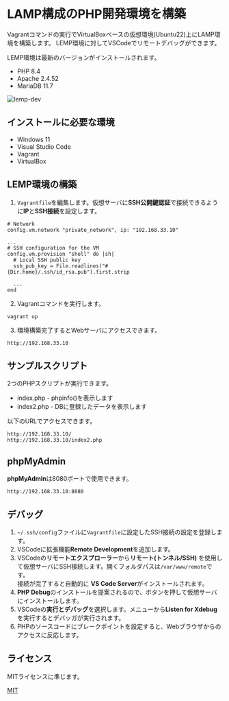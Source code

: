 # LAMP構成のPHP開発環境を構築

Vagrantコマンドの実行でVirtualBoxベースの仮想環境(Ubuntu22)上にLAMP環境を構築します。
LEMP環境に対してVSCodeでリモートデバッグができます。

LEMP環境は最新のバージョンがインストールされます。

- PHP 8.4
- Apache 2.4.52
- MariaDB 11.7

![lemp-dev](https://github.com/user-attachments/assets/faf7eb41-6778-4a94-a624-e312c1291f31)

## インストールに必要な環境

- Windows 11
- Visual Studio Code
- Vagrant
- VirtualBox

## LEMP環境の構築

1. `Vagrantfile`を編集します。仮想サーバに**SSH公開鍵認証**で接続できるように**IP**と**SSH接続**を設定します。

```
# Network
config.vm.network "private_network", ip: "192.168.33.10"

...
# SSH configuration for the VM
config.vm.provision "shell" do |sh|
  # Local SSH public key
  ssh_pub_key = File.readlines("#{Dir.home}/.ssh/id_rsa.pub").first.strip

  ...
end
```

2. Vagrantコマンドを実行します。

```
vagrant up
```

3. 環境構築完了するとWebサーバにアクセスできます。

```
http://192.168.33.10
```

## サンプルスクリプト

2つのPHPスクリプトが実行できます。

- index.php - phpinfo()を表示します
- index2.php - DBに登録したデータを表示します

以下のURLでアクセスできます。

```
http://192.168.33.10/
http://192.168.33.10/index2.php
```

## phpMyAdmin

**phpMyAdmin**は8080ポートで使用できます。

```
http://192.168.33.10:8080
```

## デバッグ

1. `~/.ssh/config`ファイルに`Vagrantfile`に設定したSSH接続の設定を登録します。
2. VSCodeに拡張機能**Remote Development**を追加します。
3. VSCodeの**リモートエクスプローラー**から**リモート(トンネル/SSH)** を使用して仮想サーバにSSH接続します。開くフォルダパスは`/var/www/remote`です。  
接続が完了すると自動的に **VS Code Server**がインストールされます。
4. **PHP Debug**のインストールを提案されるので、ボタンを押して仮想サーバにインストールします。
5. VSCodeの**実行とデバッグ**を選択します。メニューから**Listen for Xdebug**を実行するとデバッガが実行されます。
6. PHPのソースコードにブレークポイントを設定すると、Webブラウザからのアクセスに反応します。

## ライセンス

MITライセンスに準じます。

[MIT](./LICENSE)